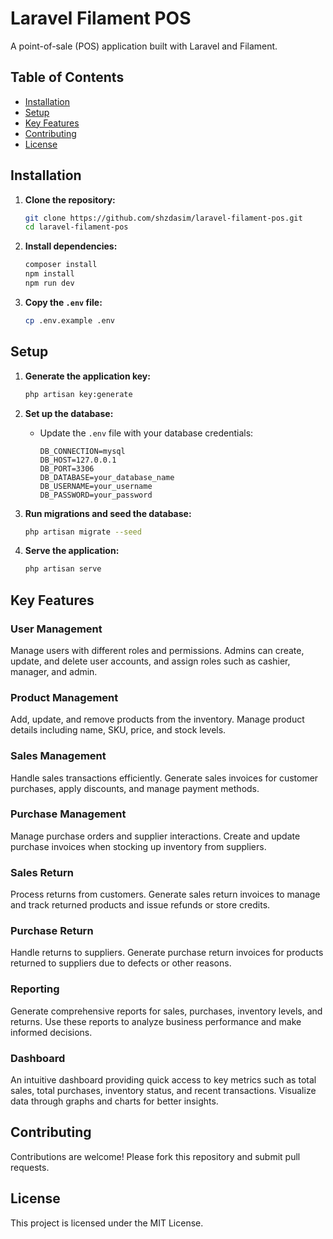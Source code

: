 # Laravel Filament POS

A point-of-sale (POS) application built with Laravel and Filament.

## Table of Contents
- [Installation](#installation)
- [Setup](#setup)
- [Key Features](#key-features)
- [Contributing](#contributing)
- [License](#license)

## Installation

1. **Clone the repository:**
    ```bash
    git clone https://github.com/shzdasim/laravel-filament-pos.git
    cd laravel-filament-pos
    ```

2. **Install dependencies:**
    ```bash
    composer install
    npm install
    npm run dev
    ```

3. **Copy the `.env` file:**
    ```bash
    cp .env.example .env
    ```

## Setup

1. **Generate the application key:**
    ```bash
    php artisan key:generate
    ```

2. **Set up the database:**
    - Update the `.env` file with your database credentials:
        ```plaintext
        DB_CONNECTION=mysql
        DB_HOST=127.0.0.1
        DB_PORT=3306
        DB_DATABASE=your_database_name
        DB_USERNAME=your_username
        DB_PASSWORD=your_password
        ```

3. **Run migrations and seed the database:**
    ```bash
    php artisan migrate --seed
    ```

4. **Serve the application:**
    ```bash
    php artisan serve
    ```

## Key Features

### User Management
Manage users with different roles and permissions. Admins can create, update, and delete user accounts, and assign roles such as cashier, manager, and admin.

### Product Management
Add, update, and remove products from the inventory. Manage product details including name, SKU, price, and stock levels.

### Sales Management
Handle sales transactions efficiently. Generate sales invoices for customer purchases, apply discounts, and manage payment methods.

### Purchase Management
Manage purchase orders and supplier interactions. Create and update purchase invoices when stocking up inventory from suppliers.

### Sales Return
Process returns from customers. Generate sales return invoices to manage and track returned products and issue refunds or store credits.

### Purchase Return
Handle returns to suppliers. Generate purchase return invoices for products returned to suppliers due to defects or other reasons.

### Reporting
Generate comprehensive reports for sales, purchases, inventory levels, and returns. Use these reports to analyze business performance and make informed decisions.

### Dashboard
An intuitive dashboard providing quick access to key metrics such as total sales, total purchases, inventory status, and recent transactions. Visualize data through graphs and charts for better insights.

## Contributing

Contributions are welcome! Please fork this repository and submit pull requests.

## License

This project is licensed under the MIT License.
